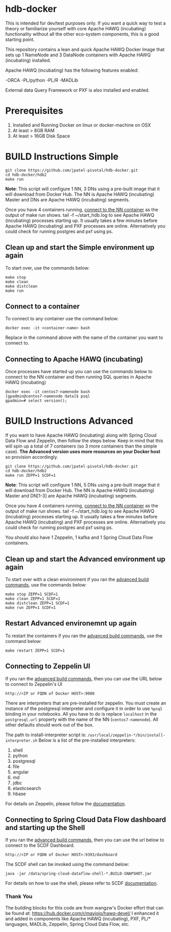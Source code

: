 # hdb-docker

This is intended for dev/test purposes only. If you want a quick way to test a theory or familiarize yourself with core Apache HAWQ (incubating) functionality without all the other eco-system components, this is a good starting point.

This repository contains a lean and quick Apache HAWQ Docker Image that sets up 1 NameNode and 3 DataNode containers with Apache HAWQ (incubating) installed.

Apache HAWQ (incubating) has the following features enabled:

-ORCA
-PL/python
-PL/R
-MADLib

External data Query Framework or PXF is also installed and enabled.


# Prerequisites
1. Installed and Running Docker on linux or docker-machine on OSX
1. At least > 8GB RAM
1. At least > 16GB Disk Space  

# BUILD Instructions Simple

```
git clone https://github.com/jpatel-pivotal/hdb-docker.git
cd hdb-docker/hdb2
make run
```

**Note**: This script will configure 1 NN, 3 DNs using a pre-built image that it will download from Docker Hub. The NN is Apache HAWQ (incubating) Master and DNs are Apache HAWQ (incubating) segments.

Once you have 4 containers running, [connect to the NN container](#connect) as the output of make run shows. tail -f ~/start_hdb.log to see Apache HAWQ (incubating) processes starting up. It usually takes a few minutes before Apache HAWQ (incubating) and PXF processes are online. Alternatively you could check for running postgres and pxf using ps.

## Clean up and start the Simple environment up again

To start over, use the commands below:

```
make stop
make clean
make distclean
make run
```
## <a name="connect"></a> Connect to a container

To connect to any container use the command below:

```
docker exec -it <container-name> bash
```

Replace **<container-name>** in the command above with the name of the container you want to connect to.

## Connecting to Apache HAWQ (incubating)

Once processes have started up you can use the commands below to connect to the NN container and then running SQL queries in Apache HAWQ (incubating)

```
docker exec -it centos7-namenode bash
[gpadmin@centos7-namenode data]$ psql
gpadmin=# select version();
```

# <a name="buildadv"></a> BUILD Instructions Advanced

If you want to have Apache HAWQ (incubating) along with Spring Cloud Data Flow and Zeppelin, then follow the steps below. Keep in mind that this will spin up a total of 7 containers (so 3 more containers than the simple case). **The Advanced version uses more resources on your Docker host** so provision accordingly.

```
git clone https://github.com/jpatel-pivotal/hdb-docker.git
cd hdb-docker/hdb2
make run ZEPP=1 SCDF=1
```

**Note**: This script will configure 1 NN, 5 DNs using a pre-built image that it will download from Docker Hub. The NN is Apache HAWQ (incubating) Master and DN[1-3] are Apache HAWQ (incubating) segments.

Once you have 4 containers running, [connect to the NN container](#connect) as the output of make run shows. tail -f ~/start_hdb.log to see Apache HAWQ (incubating) processes starting up. It usually takes a few minutes before Apache HAWQ (incubating) and PXF processes are online. Alternatively you could check for running postgres and pxf using ps.

You should also have 1 Zeppelin, 1 kafka and 1 Spring Cloud Data Flow containers.

## Clean up and start the Advanced environment up again

To start over with a clean environment if you ran the [advanced build commands](#buildadv), use the commands below:

```
make stop ZEPP=1 SCDF=1
make clean ZEPP=1 SCDF=1
make distclean ZEPP=1 SCDF=1
make run ZEPP=1 SCDF=1
```

## Restart Advanced environemnt up again

To restart the containers if you ran the [advanced build commands](#buildadv), use the command below:

```
make restart ZEPP=1 SCDF=1
```

## Connecting to Zeppelin UI

If you ran the [advanced build commands](#buildadv), then you can use the URL below to connect to Zeppelin's UI

```
http://<IP or FQDN of Docker HOST>:9080
```
There are interpreters that are pre-installed for zeppelin. You must create an instance of the postgresql interpreter and configure it in order to use ``%psql`` binding in your notebooks. All you have to do is replace ``localhost`` in the ``postgresql.url`` property with the name of the NN (``centos7-namenode``). All other defaults should work out of the box.

The path to install-interpreter script is: ``/usr/local/zeppelin-*/bin/install-interpreter.sh``
Below is a list of the pre-installed interpreters:
1. shell
1. python
1. postgresql
1. file
1. angular
1. md
1. jdbc
1. elasticsearch
1. hbase  

For details on Zeppelin, please follow the [documentation](https://zeppelin.apache.org/docs/0.6.1/).

## Connecting to Spring Cloud Data Flow dashboard and starting up the Shell

If you ran the [advanced build commands](#buildadv), then you can use the url below to connect to the SCDF Dashboard.

```
http://<IP or FQDN of Docker HOST>:9393/dashboard
```

The SCDF shell can be invoked using the command below:

```
java -jar /data/spring-cloud-dataflow-shell-*.BUILD-SNAPSHOT.jar
```

For details on how to use the shell, please refer to SCDF [documentation](http://docs.spring.io/spring-cloud-dataflow/docs/1.0.1.BUILD-SNAPSHOT/reference/htmlsingle).

### Thank You
The building blocks for this code are from wangzw's Docker effort that can be found at: https://hub.docker.com/r/mayjojo/hawq-devel/
I enhanced it and added in components like Apache HAWQ (incubating), PXF, PL/* languages, MADLib, Zeppelin, Spring Cloud Data Flow, etc.
